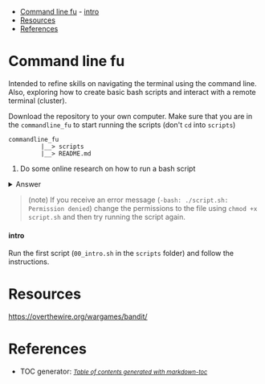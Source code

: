 - [Command line fu](#command-line-fu)
      - [intro](#intro)
- [Resources](#resources)
- [References](#references)


# Command line fu

Intended to refine skills on navigating the terminal using the command line. Also, exploring how to create basic bash scripts and interact with a remote terminal (cluster).

Download the repository to your own computer.  Make sure that you are in the `commandline_fu` to start running the scripts (don't `cd` into `scripts`)
```
commandline_fu
         |__> scripts
         |__> README.md
```
1. Do some online research on how to run a bash script 
<details><summary> Answer</summary>

<p>

`./script.sh` or
`directory/script.sh`

</p>
</details>

> (note) If you receive an error message (`-bash: ./script.sh: Permission denied`) change the permissions to the file using `chmod +x script.sh` and then try running the script again.

#### intro
Run the first script (`00_intro.sh` in the `scripts` folder) and follow the instructions. 




# Resources

https://overthewire.org/wargames/bandit/


# References

* TOC generator: <small><i><a href='http://ecotrust-canada.github.io/markdown-toc/'>Table of contents generated with markdown-toc</a></i></small>
